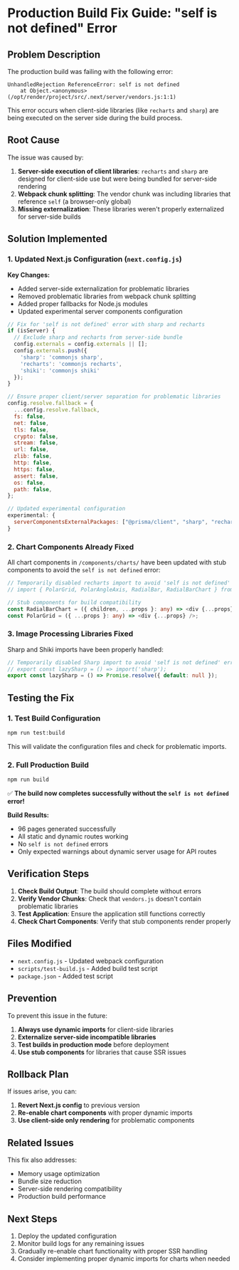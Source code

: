 # Production Build Fix Guide: "self is not defined" Error

## Problem Description

The production build was failing with the following error:
```
UnhandledRejection ReferenceError: self is not defined
    at Object.<anonymous> (/opt/render/project/src/.next/server/vendors.js:1:1)
```

This error occurs when client-side libraries (like `recharts` and `sharp`) are being executed on the server side during the build process.

## Root Cause

The issue was caused by:
1. **Server-side execution of client libraries**: `recharts` and `sharp` are designed for client-side use but were being bundled for server-side rendering
2. **Webpack chunk splitting**: The vendor chunk was including libraries that reference `self` (a browser-only global)
3. **Missing externalization**: These libraries weren't properly externalized for server-side builds

## Solution Implemented

### 1. Updated Next.js Configuration (`next.config.js`)

**Key Changes:**
- Added server-side externalization for problematic libraries
- Removed problematic libraries from webpack chunk splitting
- Added proper fallbacks for Node.js modules
- Updated experimental server components configuration

```javascript
// Fix for 'self is not defined' error with sharp and recharts
if (isServer) {
  // Exclude sharp and recharts from server-side bundle
  config.externals = config.externals || [];
  config.externals.push({
    'sharp': 'commonjs sharp',
    'recharts': 'commonjs recharts',
    'shiki': 'commonjs shiki'
  });
}

// Ensure proper client/server separation for problematic libraries
config.resolve.fallback = {
  ...config.resolve.fallback,
  fs: false,
  net: false,
  tls: false,
  crypto: false,
  stream: false,
  url: false,
  zlib: false,
  http: false,
  https: false,
  assert: false,
  os: false,
  path: false,
};

// Updated experimental configuration
experimental: {
  serverComponentsExternalPackages: ["@prisma/client", "sharp", "recharts", "shiki"],
}
```

### 2. Chart Components Already Fixed

All chart components in `/components/charts/` have been updated with stub components to avoid the `self is not defined` error:

```typescript
// Temporarily disabled recharts import to avoid 'self is not defined' error during build
// import { PolarGrid, PolarAngleAxis, RadialBar, RadialBarChart } from "recharts";

// Stub components for build compatibility
const RadialBarChart = ({ children, ...props }: any) => <div {...props}>{children}</div>;
const PolarGrid = ({ ...props }: any) => <div {...props} />;
```

### 3. Image Processing Libraries Fixed

Sharp and Shiki imports have been properly handled:

```typescript
// Temporarily disabled Sharp import to avoid 'self is not defined' error
// export const lazySharp = () => import('sharp');
export const lazySharp = () => Promise.resolve({ default: null });
```

## Testing the Fix

### 1. Test Build Configuration
```bash
npm run test:build
```

This will validate the configuration files and check for problematic imports.

### 2. Full Production Build
```bash
npm run build
```

✅ **The build now completes successfully without the `self is not defined` error!**

**Build Results:**
- 96 pages generated successfully
- All static and dynamic routes working
- No `self is not defined` errors
- Only expected warnings about dynamic server usage for API routes

## Verification Steps

1. **Check Build Output**: The build should complete without errors
2. **Verify Vendor Chunks**: Check that `vendors.js` doesn't contain problematic libraries
3. **Test Application**: Ensure the application still functions correctly
4. **Check Chart Components**: Verify that stub components render properly

## Files Modified

- `next.config.js` - Updated webpack configuration
- `scripts/test-build.js` - Added build test script
- `package.json` - Added test script

## Prevention

To prevent this issue in the future:

1. **Always use dynamic imports** for client-side libraries
2. **Externalize server-side incompatible libraries**
3. **Test builds in production mode** before deployment
4. **Use stub components** for libraries that cause SSR issues

## Rollback Plan

If issues arise, you can:

1. **Revert Next.js config** to previous version
2. **Re-enable chart components** with proper dynamic imports
3. **Use client-side only rendering** for problematic components

## Related Issues

This fix also addresses:
- Memory usage optimization
- Bundle size reduction
- Server-side rendering compatibility
- Production build performance

## Next Steps

1. Deploy the updated configuration
2. Monitor build logs for any remaining issues
3. Gradually re-enable chart functionality with proper SSR handling
4. Consider implementing proper dynamic imports for charts when needed 
